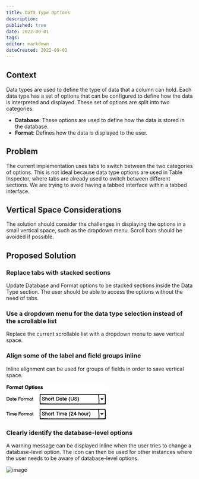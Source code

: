 ```yaml
---
title: Data Type Options
description: 
published: true
date: 2022-09-01
tags: 
editor: markdown
dateCreated: 2022-09-01
---
```


## Context

Data types are used to define the type of data that a column can hold. Each data type has a set of options that can be configured to define how the data is interpreted and displayed. These set of options are split into two categories:

- **Database**: These options are used to define how the data is stored in the database.
- **Format**: Defines how the data is displayed to the user.

## Problem

The current implementation uses tabs to switch between the two categories of options. This is not ideal because data type options are used in Table Inspector, where tabs are already used to switch between different sections. We are trying to avoid having a tabbed interface within a tabbed interface.

## Vertical Space Considerations

The solution should consider the challenges in displaying the options in a small vertical space, such as the dropdown menu. Scroll bars should be avoided if possible.

## Proposed Solution

### Replace tabs with stacked sections

Update Database and Format options to be stacked sections inside the Data Type section. The user should be able to access the options without the need of tabs.

### Use a dropdown menu for the data type selection instead of the scrollable list

Replace the current scrollable list with a dropdown menu to save vertical space.

### Align some of the label and field groups inline

Inline alignment can be used for groups of fields in order to save vertical space.

![image](/assets/design/specs/data-type-options/6VPzH8Cd7USbhf6jZpzQvc.png)

### Clearly identify the database-level options

A warning message can be displayed inline when the user tries to change a database-level option. The icon can then be used for other instances where the user needs to be aware of database-level options.

![image](https://share.balsamiq.com/c/fpnLR7JtkJJZXGybZoYL8d.png)